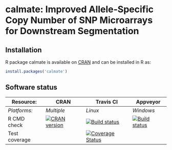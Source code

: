 # calmate: Improved Allele-Specific Copy Number of SNP Microarrays for Downstream Segmentation


## Installation
R package calmate is available on [CRAN](http://cran.r-project.org/package=calmate) and can be installed in R as:
```r
install.packages('calmate')
```




## Software status

| Resource:     | CRAN        | Travis CI     | Appveyor         |
| ------------- | ------------------- | ------------- | ---------------- |
| _Platforms:_  | _Multiple_          | _Linux_       | _Windows_        |
| R CMD check   | <a href="http://cran.r-project.org/web/checks/check_results_calmate.html"><img border="0" src="http://www.r-pkg.org/badges/version/calmate" alt="CRAN version"></a> | <a href="https://travis-ci.org/HenrikBengtsson/calmate"><img src="https://travis-ci.org/HenrikBengtsson/calmate.svg" alt="Build status"></a> | <a href="https://ci.appveyor.com/project/HenrikBengtsson/calmate"><img src="https://ci.appveyor.com/api/projects/status/github/HenrikBengtsson/calmate?svg=true" alt="Build status"></a> |
| Test coverage |                     | <a href="https://coveralls.io/r/HenrikBengtsson/calmate"><img src="https://coveralls.io/repos/HenrikBengtsson/calmate/badge.svg?branch=develop" alt="Coverage Status"/></a>   |                  |
